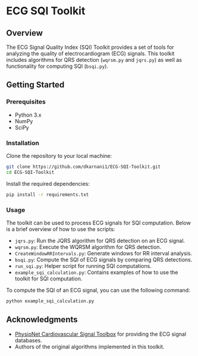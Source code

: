 # ECG SQI Toolkit

## Overview
The ECG Signal Quality Index (SQI) Toolkit provides a set of tools for analyzing the quality of electrocardiogram (ECG) signals. This toolkit includes algorithms for QRS detection (`wqrsm.py` and `jqrs.py`) as well as functionality for computing SQI (`bsqi.py`).

## Getting Started

### Prerequisites
- Python 3.x
- NumPy
- SciPy

### Installation
Clone the repository to your local machine:

```bash
git clone https://github.com/dkarnani1/ECG-SQI-Toolkit.git
cd ECG-SQI-Toolkit
```

Install the required dependencies:

```bash
pip install -r requirements.txt
```

### Usage
The toolkit can be used to process ECG signals for SQI computation. Below is a brief overview of how to use the scripts:

- `jqrs.py`: Run the JQRS algorithm for QRS detection on an ECG signal.
- `wqrsm.py`: Execute the WQRSM algorithm for QRS detection.
- `CreateWindowRRIntervals.py`: Generate windows for RR interval analysis.
- `bsqi.py`: Compute the SQI of ECG signals by comparing QRS detections.
- `run_sqi.py`: Helper script for running SQI computations.
- `example_sqi_calculation.py`: Contains examples of how to use the toolkit for SQI computation.

To compute the SQI of an ECG signal, you can use the following command:

```bash
python example_sqi_calculation.py
```

## Acknowledgments
- [PhysioNet Cardiovascular Signal Toolbox](https://github.com/cliffordlab/PhysioNet-Cardiovascular-Signal-Toolbox) for providing the ECG signal databases.
- Authors of the original algorithms implemented in this toolkit.